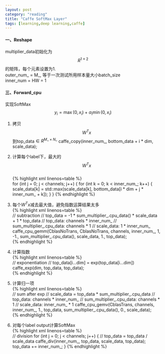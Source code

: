 ```yaml
---
layout: post
category: "reading"
title: "Caffe SoftMax Layer"
tags: [learning,deep learning,caffe]
---     
```


#### 一、Reshape       
multiplier_data初始化为$$R^{1\times2}$$的矩阵，每个元素设置为1.     
outer_num_ = M_, 等于一次测试所用样本量大小batch_size    
inner_num = HW = 1    


#### 三、Forward_cpu     
实现SoftMax$$y_i = \max(0, x_i) + \alpha_i \min(0, x_i)$$       
1. 拷贝$$W^Tx$$到top_data$\in R^{M\_ \times N\_}$
caffe_copy(inner_num_, bottom_data + i * dim, scale_data);      
2. 计算每个label下，最大的$$W^Tx$$       
{% highlight xml linenos=table %}   
for (int j = 0; j < channels; j++) {
      for (int k = 0; k < inner_num_; k++) {
        scale_data[k] = std::max(scale_data[k],
            bottom_data[i * dim + j * inner_num_ + k]);
      }
}
{% endhighlight %}  
3. 每个$W^Tx$减去最大值，避免指数运算结果太多          
{% highlight xml linenos=table %}   
// subtraction
// top_data = -1 * sum_multiplier_.cpu_data() * scale_data + 1 * top_data
// top_data: 									channels * inner_num_
// sum_multiplier_.cpu_data: 		channels * 1
// scale_data:								1 * inner_num_
caffe_cpu_gemm<Dtype>(CblasNoTrans, CblasNoTrans, channels, inner_num_, 1, -1., sum_multiplier_.cpu_data(), scale_data, 1., top_data);      
{% endhighlight %}  

4.  计算指数       
{% highlight xml linenos=table %}   
// exponentiation
// top_data[i...dim] = exp(top_data[i...dim])
caffe_exp<Dtype>(dim, top_data, top_data);    
{% endhighlight %}     
5. 计算归一项      
{% highlight xml linenos=table %}   
// sum after exp
// scale_data = top_data * sum_multiplier_.cpu_data
// top_data: 					channels * inner_num_
// sum_multiplier_.cpu_data:	channels * 1
// scale_data:					inner_num_ * 1
caffe_cpu_gemv<Dtype>(CblasTrans, channels, inner_num_, 1.,       top_data, sum_multiplier_.cpu_data(), 0., scale_data);     
{% endhighlight %}      
6. 对每个label output计算SoftMax    
{% highlight xml linenos=table %}     
// division
for (int j = 0; j < channels; j++) {
	// top_data = top_data / scale_data
	caffe_div(inner_num_, top_data, scale_data, top_data);
	top_data += inner_num_;
}
{% endhighlight %}      
